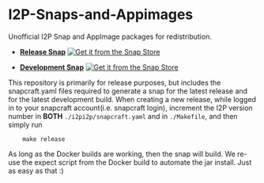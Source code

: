 # I2P-Snaps-and-Appimages

Unofficial I2P Snap and AppImage packages for redistribution.

 - **[Release Snap](https://snapcraft.io/i2pi2p)**
[![Get it from the Snap Store](https://snapcraft.io/static/images/badges/en/snap-store-black.svg)](https://snapcraft.io/i2pi2p)

 - **[Development Snap](https://snapcraft.io/i2pi2p-dev)**
[![Get it from the Snap Store](https://snapcraft.io/static/images/badges/en/snap-store-white.svg)](https://snapcraft.io/i2pi2p-dev)

This repository is primarily for release purposes, but includes
the snapcraft.yaml files required to generate a snap for the
latest release and for the latest development build. When creating
a new release, while logged in to your snapcraft account(i.e.
snapcraft login), increment the I2P version number in **BOTH**
`./i2pi2p/snapcraft.yaml` and in `./Makefile`, and then simply run

        make release

As long as the Docker builds are working, then the snap will build.
We re-use the expect script from the Docker build to automate the
jar install. Just as easy as that :)



